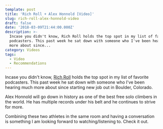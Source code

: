 ```yaml
---
template: post
title: 'Rich Roll + Alex Honnold [Video]'
slug: rich-roll-alex-honnold-video
draft: false
date: '2018-03-09T21:44:00.000Z'
description: >-
  Incase you didn't know, Rich Roll holds the top spot in my list of favorite
  podcasters. This past week he sat down with someone who I've been hearing much
  more about since...
category: Videos
tags:
  - Video
  - Recommendations
---
```


Incase you didn't know, [Rich Roll](https://richroll.com) holds the top spot in my list of favorite podcasters. This past week he sat down with someone who I've been hearing much more about since starting new job out in Boulder, Colorado.

Alex Honnold will go down in history as one of the best free solo climbers in the world. He has multiple records under his belt and he continues to strive for more.

Combining these two athletes in the same room and having a conversation is something I am looking forward to watching/listening to. Check it out.
